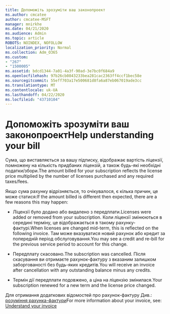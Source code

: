 ```yaml
---
title: Допоможіть зрозуміти ваш законопроект
ms.author: cmcatee
author: cmcatee-MSFT
manager: mnirkhe
ms.date: 04/21/2020
ms.audience: Admin
ms.topic: article
ROBOTS: NOINDEX, NOFOLLOW
localization_priority: Normal
ms.collection: Adm_O365
ms.custom:
- "267"
- "1500005"
ms.assetid: bdcd1344-7a01-4a3f-90ad-3e7bc0f684a9
ms.openlocfilehash: 97b26cb0843233bea281cac2363ff4ccf1bec58e
ms.sourcegitcommit: 55eff703a17e500681d8fa6a87eb067019ade3cc
ms.translationtype: MT
ms.contentlocale: uk-UA
ms.lasthandoff: 04/22/2020
ms.locfileid: "43710104"
---
```

# <a name="help-understanding-your-bill"></a><span data-ttu-id="653f1-102">Допоможіть зрозуміти ваш законопроект</span><span class="sxs-lookup"><span data-stu-id="653f1-102">Help understanding your bill</span></span>

<span data-ttu-id="653f1-103">Сума, що виставляється за вашу підписку, відображає вартість ліцензії, помножену на кількість придбаних ліцензій, а також будь-які необхідні податки/збори.</span><span class="sxs-lookup"><span data-stu-id="653f1-103">The amount billed for your subscription reflects the license price multiplied by the number of licenses purchased and any required taxes/fees.</span></span>
  
<span data-ttu-id="653f1-104">Якщо сума рахунку відрізняється, то очікувалося, є кілька причин, це може статися:</span><span class="sxs-lookup"><span data-stu-id="653f1-104">If the amount billed is different then expected, there are a few reasons this may happen:</span></span>
  
- <span data-ttu-id="653f1-105">Ліцензії було додано або видалено з передплати.</span><span class="sxs-lookup"><span data-stu-id="653f1-105">Licenses were added or removed from your subscription.</span></span> <span data-ttu-id="653f1-106">Коли ліцензії змінюються в середині терміну, це відображається в такому рахунку-фактурі.</span><span class="sxs-lookup"><span data-stu-id="653f1-106">When licenses are changed mid-term, this is reflected on the following invoice.</span></span> <span data-ttu-id="653f1-107">Там може вказуватися новий рахунок або кредит за попередній період обслуговування.</span><span class="sxs-lookup"><span data-stu-id="653f1-107">You may see a credit and re-bill for the previous service period to account for this change.</span></span>

- <span data-ttu-id="653f1-108">Передплату скасовано.</span><span class="sxs-lookup"><span data-stu-id="653f1-108">The subscription was cancelled.</span></span> <span data-ttu-id="653f1-109">Після скасування ви отримаєте рахунок-фактуру з вказаним залишком заборгованості без будь-яких кредитів.</span><span class="sxs-lookup"><span data-stu-id="653f1-109">You will receive an invoice after cancellation with any outstanding balance minus any credits.</span></span>

- <span data-ttu-id="653f1-110">Термін дії передплати подовжено, а ціна на ліцензію змінилася.</span><span class="sxs-lookup"><span data-stu-id="653f1-110">Your subscription renewed for a new term and the license price changed.</span></span>

<span data-ttu-id="653f1-111">Для отримання додаткових відомостей про рахунок-фактуру Див.: [розуміння рахунка-фактури](https://docs.microsoft.com/office365/admin/subscriptions-and-billing/understand-your-invoice)</span><span class="sxs-lookup"><span data-stu-id="653f1-111">For more information about your invoice, see: [Understand your invoice](https://docs.microsoft.com/office365/admin/subscriptions-and-billing/understand-your-invoice)</span></span>